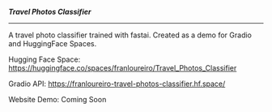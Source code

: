 ***Travel Photos Classifier***

--------------------------------------------------------------------------------------

A travel photo classifier trained with fastai. Created as a demo for Gradio and HuggingFace Spaces.

Hugging Face Space: https://huggingface.co/spaces/franloureiro/Travel_Photos_Classifier

Gradio API: https://franloureiro-travel-photos-classifier.hf.space/

Website Demo: Coming Soon
